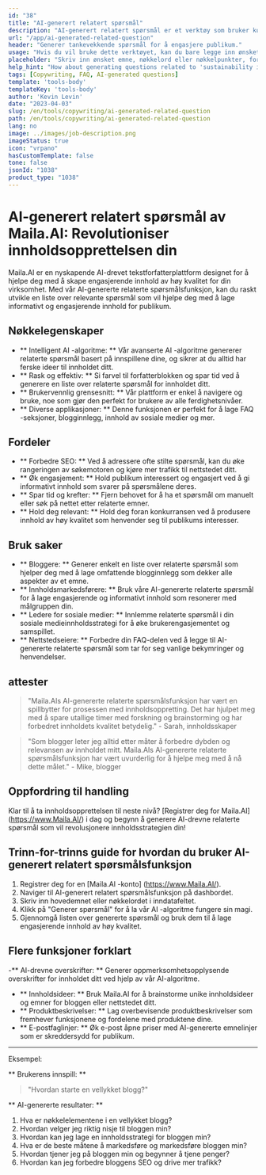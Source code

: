 ```yaml
---
id: "38"
title: "AI-generert relatert spørsmål"
description: "AI-generert relatert spørsmål er et verktøy som bruker kunstig intelligens for automatisk å lage relevante og engasjerende spørsmål basert på et gitt emne eller nøkkelord.  Dette verktøyet er perfekt for å generere FAQ -seksjoner, diskusjonsfora, innhold av sosiale medier og mer, og sikre at du tar opp de viktigste bekymringene til målgruppen din."
url: "/app/ai-generated-related-question"
header: "Generer tankevekkende spørsmål for å engasjere publikum."
usage: "Hvis du vil bruke dette verktøyet, kan du bare legge inn ønsket emne, nøkkelord eller nøkkelpunkter.  Vår AI vil da generere et sett med godt laget, relevante og engasjerende spørsmål basert på dine innspill."
placeholder: "Skriv inn ønsket emne, nøkkelord eller nøkkelpunkter, for eksempel: \ n \ ntopic: Social Media Marketing \ nkeywords: Facebook, Instagram, Twitter, LinkedIn \ n \ n"
help_hint: "How about generating questions related to 'sustainability in fashion'? I would like questions that explore the challenges and opportunities of sustainable fashion practices, as well as the impact of the fashion industry on the environment and society."
tags: [Copywriting, FAQ, AI-generated questions]
template: 'tools-body'
templateKey: 'tools-body'
author: 'Kevin Levin'
date: "2023-04-03"
slug: /en/tools/copywriting/ai-generated-related-question
path: /en/tools/copywriting/ai-generated-related-question
lang: no
image: ../images/job-description.png
imageStatus: true
icon: "vrpano"
hasCustomTemplate: false
tone: false
jsonId: "1038"
product_type: "1038"
---
```

# AI-generert relatert spørsmål av Maila.AI: Revolutioniser innholdsopprettelsen din

Maila.AI er en nyskapende AI-drevet tekstforfatterplattform designet for å hjelpe deg med å skape engasjerende innhold av høy kvalitet for din virksomhet.  Med vår AI-genererte relaterte spørsmålsfunksjon, kan du raskt utvikle en liste over relevante spørsmål som vil hjelpe deg med å lage informativt og engasjerende innhold for publikum.

## Nøkkelegenskaper

- ** Intelligent AI -algoritme: ** Vår avanserte AI -algoritme genererer relaterte spørsmål basert på innspillene dine, og sikrer at du alltid har ferske ideer til innholdet ditt.
 - ** Rask og effektiv: ** Si farvel til forfatterblokken og spar tid ved å generere en liste over relaterte spørsmål for innholdet ditt.
 - ** Brukervennlig grensesnitt: ** Vår plattform er enkel å navigere og bruke, noe som gjør den perfekt for brukere av alle ferdighetsnivåer.
 - ** Diverse applikasjoner: ** Denne funksjonen er perfekt for å lage FAQ -seksjoner, blogginnlegg, innhold av sosiale medier og mer.

## Fordeler

- ** Forbedre SEO: ** Ved å adressere ofte stilte spørsmål, kan du øke rangeringen av søkemotoren og kjøre mer trafikk til nettstedet ditt.
 - ** Øk engasjement: ** Hold publikum interessert og engasjert ved å gi informativt innhold som svarer på spørsmålene deres.
 - ** Spar tid og krefter: ** Fjern behovet for å ha et spørsmål om manuelt eller søk på nettet etter relaterte emner.
 - ** Hold deg relevant: ** Hold deg foran konkurransen ved å produsere innhold av høy kvalitet som henvender seg til publikums interesser.

## Bruk saker

- ** Bloggere: ** Generer enkelt en liste over relaterte spørsmål som hjelper deg med å lage omfattende blogginnlegg som dekker alle aspekter av et emne.
 - ** Innholdsmarkedsførere: ** Bruk våre AI-genererte relaterte spørsmål for å lage engasjerende og informativt innhold som resonerer med målgruppen din.
 - ** Ledere for sosiale medier: ** Innlemme relaterte spørsmål i din sosiale medieinnholdsstrategi for å øke brukerengasjementet og samspillet.
 - ** Nettstedseiere: ** Forbedre din FAQ-delen ved å legge til AI-genererte relaterte spørsmål som tar for seg vanlige bekymringer og henvendelser.

## attester

> "Maila.AIs AI-genererte relaterte spørsmålsfunksjon har vært en spillbytter for prosessen med innholdsoppretting. Det har hjulpet meg med å spare utallige timer med forskning og brainstorming og har forbedret innholdets kvalitet betydelig."  - Sarah, innholdsskaper

> "Som blogger leter jeg alltid etter måter å forbedre dybden og relevansen av innholdet mitt. Maila.AIs AI-genererte relaterte spørsmålsfunksjon har vært uvurderlig for å hjelpe meg med å nå dette målet."  - Mike, blogger

## Oppfordring til handling

Klar til å ta innholdsopprettelsen til neste nivå?  [Registrer deg for Maila.AI] (https://www.Maila.AI/) i dag og begynn å generere AI-drevne relaterte spørsmål som vil revolusjonere innholdsstrategien din!

## Trinn-for-trinns guide for hvordan du bruker AI-generert relatert spørsmålsfunksjon

1. Registrer deg for en [Maila.AI -konto] (https://www.Maila.AI/).
 2. Naviger til AI-generert relatert spørsmålsfunksjon på dashbordet.
 3. Skriv inn hovedemnet eller nøkkelordet i inndatafeltet.
 4. Klikk på "Generer spørsmål" for å la vår AI -algoritme fungere sin magi.
 5. Gjennomgå listen over genererte spørsmål og bruk dem til å lage engasjerende innhold av høy kvalitet.

## Flere funksjoner forklart

-** AI-drevne overskrifter: ** Generer oppmerksomhetsopplysende overskrifter for innholdet ditt ved hjelp av vår AI-algoritme.
 - ** Innholdsideer: ** Bruk Maila.AI for å brainstorme unike innholdsideer og emner for bloggen eller nettstedet ditt.
 - ** Produktbeskrivelser: ** Lag overbevisende produktbeskrivelser som fremhever funksjonene og fordelene med produktene dine.
 - ** E-postfaglinjer: ** Øk e-post åpne priser med AI-genererte emnelinjer som er skreddersydd for publikum.

---

Eksempel:

** Brukerens innspill: **
 > "Hvordan starte en vellykket blogg?"

** AI-genererte resultater: **
 1. Hva er nøkkelelementene i en vellykket blogg?
 2. Hvordan velger jeg riktig nisje til bloggen min?
 3. Hvordan kan jeg lage en innholdsstrategi for bloggen min?
 4. Hva er de beste måtene å markedsføre og markedsføre bloggen min?
 5. Hvordan tjener jeg på bloggen min og begynner å tjene penger?
 6. Hvordan kan jeg forbedre bloggens SEO og drive mer trafikk?
